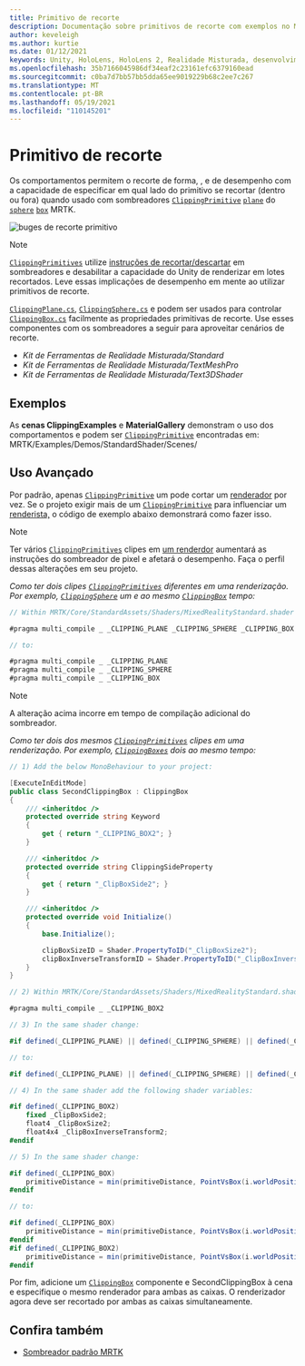 ```yaml
---
title: Primitivo de recorte
description: Documentação sobre primitivos de recorte com exemplos no MRTK
author: keveleigh
ms.author: kurtie
ms.date: 01/12/2021
keywords: Unity, HoloLens, HoloLens 2, Realidade Misturada, desenvolvimento, MRTK, primitivo de recorte,
ms.openlocfilehash: 35b7166045986df34eaf2c23161efc6379160ead
ms.sourcegitcommit: c0ba7d7bb57bb5dda65ee9019229b68c2ee7c267
ms.translationtype: MT
ms.contentlocale: pt-BR
ms.lasthandoff: 05/19/2021
ms.locfileid: "110145201"
---
```

# <a name="clipping-primitive"></a>Primitivo de recorte

Os comportamentos permitem o recorte de forma, , e de desempenho com a capacidade de especificar em qual lado do primitivo se recortar (dentro ou fora) quando usado com sombreadores [`ClippingPrimitive`](xref:Microsoft.MixedReality.Toolkit.Utilities.ClippingPrimitive) [`plane`](xref:Microsoft.MixedReality.Toolkit.Utilities.ClippingPlane) do [`sphere`](xref:Microsoft.MixedReality.Toolkit.Utilities.ClippingSphere) [`box`](xref:Microsoft.MixedReality.Toolkit.Utilities.ClippingBox) MRTK.

![buges de recorte primitivo](../images/mrtk-standard-shader/MRTK_PrimitiveClippingGizmos.gif)

> [!NOTE]
> [`ClippingPrimitives`](xref:Microsoft.MixedReality.Toolkit.Utilities.ClippingPrimitive) utilize [instruções de recortar/descartar](https://developer.download.nvidia.com/cg/clip.html) em sombreadores e desabilitar a capacidade do Unity de renderizar em lotes recortados. Leve essas implicações de desempenho em mente ao utilizar primitivos de recorte.

[`ClippingPlane.cs`](xref:Microsoft.MixedReality.Toolkit.Utilities.ClippingPlane), [`ClippingSphere.cs`](xref:Microsoft.MixedReality.Toolkit.Utilities.ClippingSphere) e podem ser usados para controlar [`ClippingBox.cs`](xref:Microsoft.MixedReality.Toolkit.Utilities.ClippingBox) facilmente as propriedades primitivas de recorte. Use esses componentes com os sombreadores a seguir para aproveitar cenários de recorte.

- *Kit de Ferramentas de Realidade Misturada/Standard*
- *Kit de Ferramentas de Realidade Misturada/TextMeshPro*
- *Kit de Ferramentas de Realidade Misturada/Text3DShader*

## <a name="examples"></a>Exemplos

As **cenas ClippingExamples** e **MaterialGallery** demonstram o uso dos comportamentos e podem ser [`ClippingPrimitive`](xref:Microsoft.MixedReality.Toolkit.Utilities.ClippingPrimitive) encontradas em: MRTK/Examples/Demos/StandardShader/Scenes/

## <a name="advanced-usage"></a>Uso Avançado

Por padrão, apenas [`ClippingPrimitive`](xref:Microsoft.MixedReality.Toolkit.Utilities.ClippingPrimitive) um pode cortar um [renderador](https://docs.unity3d.com/ScriptReference/Renderer.html) por vez. Se o projeto exigir mais de um [`ClippingPrimitive`](xref:Microsoft.MixedReality.Toolkit.Utilities.ClippingPrimitive) para influenciar um [renderista,](https://docs.unity3d.com/ScriptReference/Renderer.html)  o código de exemplo abaixo demonstrará como fazer isso.

> [!NOTE]
> Ter vários [`ClippingPrimitives`](xref:Microsoft.MixedReality.Toolkit.Utilities.ClippingPrimitive) clipes em [um renderdor](https://docs.unity3d.com/ScriptReference/Renderer.html) aumentará as instruções do sombreador de pixel e afetará o desempenho. Faça o perfil dessas alterações em seu projeto.

*Como ter dois clipes [`ClippingPrimitives`](xref:Microsoft.MixedReality.Toolkit.Utilities.ClippingPrimitive) diferentes em uma renderização. Por exemplo, [`ClippingSphere`](xref:Microsoft.MixedReality.Toolkit.Utilities.ClippingSphere) um e ao mesmo [`ClippingBox`](xref:Microsoft.MixedReality.Toolkit.Utilities.ClippingBox) tempo:*

```C#
// Within MRTK/Core/StandardAssets/Shaders/MixedRealityStandard.shader (or another MRTK shader) change:

#pragma multi_compile _ _CLIPPING_PLANE _CLIPPING_SPHERE _CLIPPING_BOX

// to:

#pragma multi_compile _ _CLIPPING_PLANE
#pragma multi_compile _ _CLIPPING_SPHERE
#pragma multi_compile _ _CLIPPING_BOX
```

> [!NOTE]
> A alteração acima incorre em tempo de compilação adicional do sombreador.

*Como ter dois dos mesmos [`ClippingPrimitives`](xref:Microsoft.MixedReality.Toolkit.Utilities.ClippingPrimitive) clipes em uma renderização. Por exemplo, [`ClippingBoxes`](xref:Microsoft.MixedReality.Toolkit.Utilities.ClippingBox) dois ao mesmo tempo:*

```C#
// 1) Add the below MonoBehaviour to your project:

[ExecuteInEditMode]
public class SecondClippingBox : ClippingBox
{
    /// <inheritdoc />
    protected override string Keyword
    {
        get { return "_CLIPPING_BOX2"; }
    }

    /// <inheritdoc />
    protected override string ClippingSideProperty
    {
        get { return "_ClipBoxSide2"; }
    }

    /// <inheritdoc />
    protected override void Initialize()
    {
        base.Initialize();

        clipBoxSizeID = Shader.PropertyToID("_ClipBoxSize2");
        clipBoxInverseTransformID = Shader.PropertyToID("_ClipBoxInverseTransform2");
    }
}

// 2) Within MRTK/Core/StandardAssets/Shaders/MixedRealityStandard.shader (or another MRTK shader) add the following multi_compile pragma:

#pragma multi_compile _ _CLIPPING_BOX2

// 3) In the same shader change:

#if defined(_CLIPPING_PLANE) || defined(_CLIPPING_SPHERE) || defined(_CLIPPING_BOX)

// to:

#if defined(_CLIPPING_PLANE) || defined(_CLIPPING_SPHERE) || defined(_CLIPPING_BOX) || defined(_CLIPPING_BOX2)

// 4) In the same shader add the following shader variables:

#if defined(_CLIPPING_BOX2)
    fixed _ClipBoxSide2;
    float4 _ClipBoxSize2;
    float4x4 _ClipBoxInverseTransform2;
#endif

// 5) In the same shader change:

#if defined(_CLIPPING_BOX)
    primitiveDistance = min(primitiveDistance, PointVsBox(i.worldPosition.xyz, _ClipBoxSize.xyz, _ClipBoxInverseTransform) * _ClipBoxSide);
#endif

// to:

#if defined(_CLIPPING_BOX)
    primitiveDistance = min(primitiveDistance, PointVsBox(i.worldPosition.xyz, _ClipBoxSize.xyz, _ClipBoxInverseTransform) * _ClipBoxSide);
#endif
#if defined(_CLIPPING_BOX2)
    primitiveDistance = min(primitiveDistance, PointVsBox(i.worldPosition.xyz, _ClipBoxSize2.xyz, _ClipBoxInverseTransform2) * _ClipBoxSide2);
#endif
```

Por fim, adicione um [`ClippingBox`](xref:Microsoft.MixedReality.Toolkit.Utilities.ClippingBox) componente e SecondClippingBox à cena e especifique o mesmo renderador para ambas as caixas. O renderizador agora deve ser recortado por ambas as caixas simultaneamente.

## <a name="see-also"></a>Confira também

- [Sombreador padrão MRTK](mrtk-standard-shader.md)
